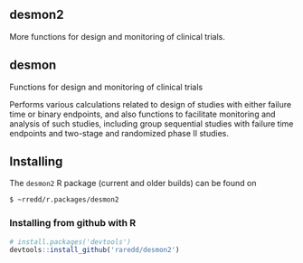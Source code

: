 ## desmon2

More functions for design and monitoring of clinical trials.

## desmon

Functions for design and monitoring of clinical trials

Performs various calculations related to design of studies with either failure time or binary endpoints, and also functions to facilitate monitoring and analysis of such studies, including group sequential studies with failure time endpoints and two-stage and randomized phase II studies.

## Installing

The `desmon2` R package (current and older builds) can be found on

```sh
$ ~rredd/r.packages/desmon2
```

### Installing from github with R

```r
# install.packages('devtools')
devtools::install_github('raredd/desmon2')
```
